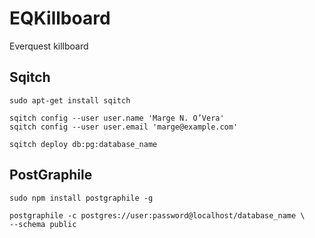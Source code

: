 # EQKillboard

Everquest killboard

## Sqitch

```
sudo apt-get install sqitch

sqitch config --user user.name 'Marge N. O’Vera'
sqitch config --user user.email 'marge@example.com'

sqitch deploy db:pg:database_name
```

## PostGraphile

```
sudo npm install postgraphile -g

postgraphile -c postgres://user:password@localhost/database_name \
--schema public
```